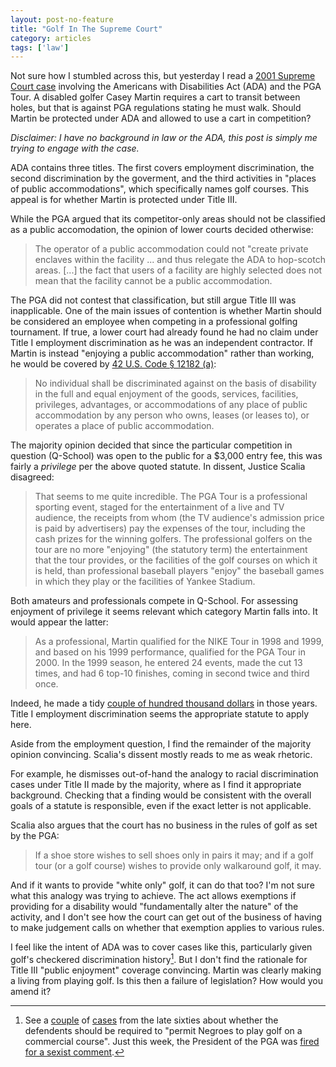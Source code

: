 ```yaml
---
layout: post-no-feature
title: "Golf In The Supreme Court"
category: articles
tags: ['law']
---
```


Not sure how I stumbled across this, but yesterday I read a [2001 Supreme Court
case][case] involving the Americans with Disabilities Act (ADA) and the PGA Tour. A disabled
golfer Casey Martin requires a cart to transit between holes, but that is
against PGA regulations stating he must walk. Should Martin be protected under
ADA and allowed to use a cart in competition?

_Disclaimer: I have no background in law or the ADA, this post is simply me
trying to engage with the case._

[case]: http://scholar.google.com/scholar_case?case=10351658463927082423

ADA contains three titles. The first covers employment discrimination, the second discrimination by the goverment, and the third activities in "places of public accommodations", which specifically names golf courses. This appeal is for whether Martin is protected under Title III.

While the PGA argued that its competitor-only areas should not be classified as a public accomodation, the opinion of lower courts decided otherwise:

> The operator of a public accommodation could not "create
> private enclaves within the facility ... and thus relegate the ADA to
> hop-scotch areas. [...] the fact that users of a facility are highly selected
> does not mean that the facility cannot be a public accommodation.

The PGA did not contest that classification, but still argue Title III was
inapplicable.  One of the main issues of contention is whether Martin
should be considered an employee when competing in a professional golfing
tournament. If
true, a lower
court had already found he had no claim under Title I employment discrimination as he was an
independent contractor. If Martin is instead "enjoying a
public accommodation" rather than working, he would be covered by [42 U.S. Code § 12182
(a)][ada-1]:

[ada-1]: http://www.law.cornell.edu/uscode/text/42/12182

> No individual shall be discriminated against on the basis of disability in the full and equal enjoyment of the goods, services, facilities, privileges, advantages, or accommodations of any place of public accommodation by any person who owns, leases (or leases to), or operates a place of public accommodation.

The majority opinion decided that since the particular competition in question
(Q-School) was open to the public for a $3,000 entry fee, this was
fairly a _privilege_ per the above quoted statute. In dissent, Justice Scalia disagreed:

> That seems to me quite incredible. The PGA Tour is a professional sporting event, staged for the entertainment of a live and TV audience, the receipts from whom (the TV audience's admission price is paid by advertisers) pay the expenses of the tour, including the cash prizes for the winning golfers. The professional golfers on the tour are no more "enjoying" (the statutory term) the entertainment that the tour provides, or the facilities of the golf courses on which it is held, than professional baseball players "enjoy" the baseball games in which they play or the facilities of Yankee Stadium.

Both amateurs and professionals compete in
Q-School. For assessing enjoyment of privilege it seems relevant which category Martin
falls into. It would appear the latter:

> As a professional, Martin qualified for the NIKE Tour in 1998 and 1999, and based on his 1999 performance, qualified for the PGA Tour in 2000. In the 1999 season, he entered 24 events, made the cut 13 times, and had 6 top-10 finishes, coming in second twice and third once.

Indeed, he made a tidy [couple of hundred thousand dollars][martin-income]
in those years. Title I employment discrimination seems the appropriate
statute to apply here.

[martin-income]: http://www.pgatour.com/content/pgatour/players/player.20445.casey-martin.html/career

Aside from the employment question, I find the remainder of the majority
opinion convincing.  Scalia's dissent mostly reads to me as weak rhetoric.

For example, he dismisses out-of-hand the analogy to racial discrimination cases under Title II made by the majority, where as I find it appropriate background. Checking that a finding would be consistent with the overall goals of a statute is responsible, even if the exact letter is not applicable.

Scalia also argues that the court has no business in the rules of golf as set by the PGA:

> If a shoe store wishes to sell shoes only in pairs it may; and if a golf
> tour (or a golf course) wishes to provide only walkaround golf, it may.

And if it wants to provide "white only" golf, it can do that too? I'm not sure
what this analogy was trying to achieve. The act allows exemptions if providing
for a disability would "fundamentally alter the nature" of the activity, and I
don't see how the court can get out of the business of having to make judgement calls on whether that exemption applies to various rules.

I feel like the intent of ADA was to cover cases like this, particularly given
golf's checkered discrimination history[^1]. But I don't find the rationale
for Title III "public enjoyment" coverage convincing. Martin was clearly making
a living from playing golf. Is this then a failure of legislation? How would
you amend it?

[^1]: See a [couple](http://scholar.google.com/scholar_case?case=13082666964193724308&) of [cases](http://scholar.google.com/scholar_case?case=9957160910261617994) from the late sixties about whether the defendents should be required to "permit Negroes to play golf on a commercial course". Just this week, the President of the PGA was [fired for a sexist comment](http://www.golfwrx.com/251013/pga-president-ted-bishop-calls-poulter-a-lil-girl/).

